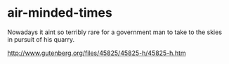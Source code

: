 air-minded-times
================

Nowadays it aint so terribly rare for a government man to take to the skies in pursuit of his quarry.

http://www.gutenberg.org/files/45825/45825-h/45825-h.htm
